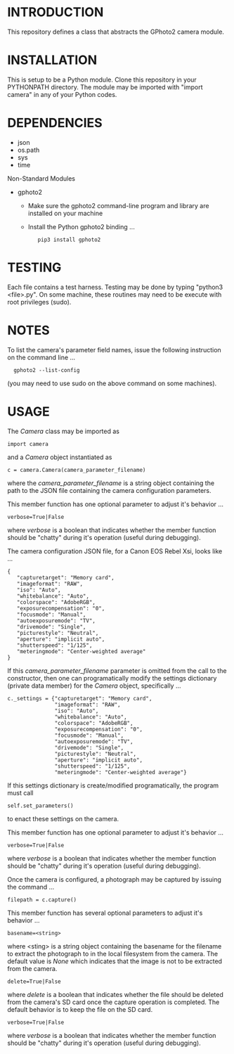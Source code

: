 # INTRODUCTION #
This repository defines a class that abstracts the GPhoto2 camera module.

# INSTALLATION #
This is setup to be a Python module.  Clone this repository in your PYTHONPATH directory.  The module may be imported with "import camera" in any of your Python codes.

# DEPENDENCIES #
* json
* os.path
* sys
* time

Non-Standard Modules
* gphoto2

   * Make sure the gphoto2 command-line program and library are installed on your machine
   * Install the Python gphoto2 binding ...

            pip3 install gphoto2

# TESTING #
Each file contains a test harness.  Testing may be done by typing "python3 \<file\>.py".  On some machine, these routines may need to be execute with root privileges (sudo).

# NOTES #
To list the camera's parameter field names, issue the following instruction on the command line ...

      gphoto2 --list-config

(you may need to use sudo on the above command on some machines).

# USAGE #
The *Camera* class may be imported as

    import camera

and a *Camera* object instantiated as

    c = camera.Camera(camera_parameter_filename)

where the *camera\_parameter\_filename* is a string object containing the path to the JSON file containing the camera configuration parameters.

This member function has one optional parameter to adjust it's behavior ...

    verbose=True|False

where *verbose* is a boolean that indicates whether the member function should be "chatty" during it's operation (useful during debugging).

The camera configuration JSON file, for a Canon EOS Rebel Xsi, looks like ... 

    {
       "capturetarget": "Memory card",
       "imageformat": "RAW",
       "iso": "Auto",
       "whitebalance": "Auto",
       "colorspace": "AdobeRGB",
       "exposurecompensation": "0",
       "focusmode": "Manual",
       "autoexposuremode": "TV",
       "drivemode": "Single",
       "picturestyle": "Neutral",
       "aperture": "implicit auto",
       "shutterspeed": "1/125",
       "meteringmode": "Center-weighted average"
    }

If this *camera\_parameter\_filename* parameter is omitted from the call to the constructor, then one can programatically modify the settings dictionary (private data member) for the *Camera* object, specifically ...

    c._settings = {"capturetarget": "Memory card",
                   "imageformat": "RAW",
                   "iso": "Auto",
                   "whitebalance": "Auto",
                   "colorspace": "AdobeRGB",
                   "exposurecompensation": "0",
                   "focusmode": "Manual",
                   "autoexposuremode": "TV",
                   "drivemode": "Single",
                   "picturestyle": "Neutral",
                   "aperture": "implicit auto",
                   "shutterspeed": "1/125",
                   "meteringmode": "Center-weighted average"}

If this settings dictionary is create/modified programatically, the program must call 

    self.set_parameters()

to enact these settings on the camera.

This member function has one optional parameter to adjust it's behavior ...

    verbose=True|False

where *verbose* is a boolean that indicates whether the member function should be "chatty" during it's operation (useful during debugging).

Once the camera is configured, a photograph may be captured by issuing the command ...

    filepath = c.capture()

This member function has several optional parameters to adjust it's behavior ...

    basename=<string>

where \<sting\> is a string object containing the basename for the filename to extract the photograph to in the local filesystem from the camera.  The default value is *None* which indicates that the image is not to be extracted from the camera.

    delete=True|False

where *delete* is a boolean that indicates whether the file should be deleted from the camera's SD card once the capture operation is completed.  The default behavior is to keep the file on the SD card.

    verbose=True|False

where *verbose* is a boolean that indicates whether the member function should be "chatty" during it's operation (useful during debugging).
